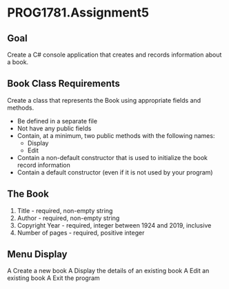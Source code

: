 # PROG1781.Assignment5
## Goal
Create a C# console application that creates and records information about a book.

## Book Class Requirements
Create a class that represents the Book using appropriate fields and methods.
* Be defined in a separate file
* Not have any public fields
* Contain, at a minimum, two public methods with the following names:
    * Display
    * Edit
* Contain a non-default constructor that is used to initialize the book record information
* Contain a default constructor (even if it is not used by your program)

## The Book
1.	Title - required, non-empty string
1.	Author - required, non-empty string
1.	Copyright Year - required, integer between 1924 and 2019, inclusive
1.	Number of pages - required, positive integer

## Menu Display
A Create a new book
A Display the details of an existing book
A Edit an existing book
A Exit the program
